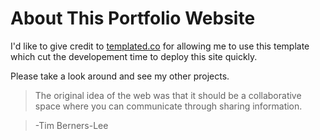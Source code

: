 # About This Portfolio Website

I'd like to give credit to [templated.co](https://templated.co) for allowing me to use this template which cut the developement time to deploy this site quickly.

Please take a look around and see my other projects.

>The original idea of the web was that it should be a collaborative
>space where you can communicate through sharing information.

>-Tim Berners-Lee
    
    